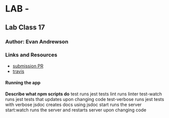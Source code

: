 # LAB - 

## Lab Class 17

### Author: Evan Andrewson

### Links and Resources
* [submission PR]()
* [travis]()

#### Running the app

**Describe what npm scripts do**
test
    runs jest tests
lint
    runs linter
test-watch
    runs jest tests that updates upon changing code
test-verbose
    runs jest tests with verbose
jsdoc
    creates docs using jsdoc
start
    runs the server
start:watch
    runs the server and restarts server upon changing code